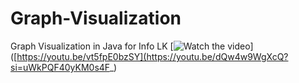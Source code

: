 # Graph-Visualization
Graph Visualization in Java for Info LK
[![Watch the video](https://www.giantfreakinrobot.com/wp-content/uploads/2022/08/rick-astley.jpg)]([https://youtu.be/vt5fpE0bzSY](https://youtu.be/dQw4w9WgXcQ?si=uWkPQF40yKM0s4F_)
